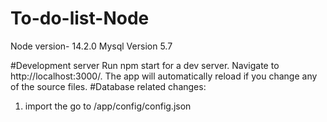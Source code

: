 # To-do-list-Node
Node version- 14.2.0
Mysql Version 5.7

#Development server
Run npm start for a dev server. Navigate to http://localhost:3000/. The app will automatically reload if you change any of the source files.
#Database related changes:
1. import the 
go to /app/config/config.json
